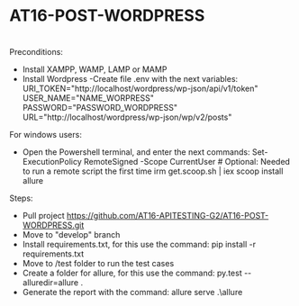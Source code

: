 # AT16-POST-WORDPRESS
#

Preconditions:
- Install XAMPP, WAMP, LAMP or MAMP
- Install Wordpress
-Create file .env with the next variables:
URI_TOKEN="http://localhost/wordpress/wp-json/api/v1/token"
USER_NAME="NAME_WORPRESS"
PASSWORD="PASSWORD_WORDPRESS"
URL="http://localhost/wordpress/wp-json/wp/v2/posts"

For windows users:
- Open the Powershell terminal, and enter the next commands:
    Set-ExecutionPolicy RemoteSigned -Scope CurrentUser # Optional: Needed to run a remote script the first time
    irm get.scoop.sh | iex
    scoop install allure

Steps:
- Pull project https://github.com/AT16-APITESTING-G2/AT16-POST-WORDPRESS.git
- Move to "develop" branch
- Install requirements.txt, for this use the command: pip install -r requirements.txt
- Move to /test folder to run the test cases
- Create a folder for allure, for this use the command: py.test --alluredir=allure .
- Generate the report with the command: allure serve .\allure

